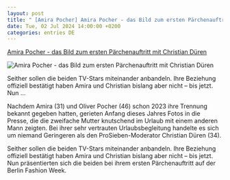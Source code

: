 ```yaml
---
layout: post
title: " [Amira Pocher] Amira Pocher - das Bild zum ersten Pärchenauftritt mit Christian Düren"
date: Tue, 02 Jul 2024 14:00:00 +0200
categories: entries DE
---
```

[Amira Pocher - das Bild zum ersten Pärchenauftritt mit Christian Düren](https://www.focus.de/unterhaltung/stars/amira-pocher-wagt-angeblich-ersten-paerchenauftritt-mit-christian-dueren_410b1fb2-f541-47d5-a820-8c6a68aff756.html)

![Amira Pocher - das Bild zum ersten Pärchenauftritt mit Christian Düren](https://quadro.burda-forward.de/ctf/1e624293-ac00-4d40-98c9-e9f76a573a15.3c0d336c-3b99-4cf0-8fb7-5b0319140814.jpg?im=RegionOfInterestCrop%3D%281200%2C630%29%2CregionOfInterest%3D%28281%2C117%29&hash=5f202376c556bd58a232b3a9bc7c54a53ca0e65b1120658f88d105ddf0ee2e9a)

Seither sollen die beiden TV-Stars miteinander anbandeln. Ihre Beziehung offiziell bestätigt haben Amira und Christian bislang aber nicht – bis jetzt. Nun ...

Nachdem Amira (31) und Oliver Pocher (46) schon 2023 ihre Trennung bekannt gegeben hatten, gerieten Anfang dieses Jahres Fotos in die Presse, die die zweifache Mutter knutschend im Urlaub mit einem anderen Mann zeigten. Bei ihrer sehr vertrauten Urlaubsbegleitung handelte es sich um niemand Geringeren als den ProSieben-Moderator Christian Düren (34).

Seither sollen die beiden TV-Stars miteinander anbandeln. Ihre Beziehung offiziell bestätigt haben Amira und Christian bislang aber nicht – bis jetzt. Nun präsentierten sich die beiden bei ihrem ersten Pärchenauftritt auf der Berlin Fashion Week.

